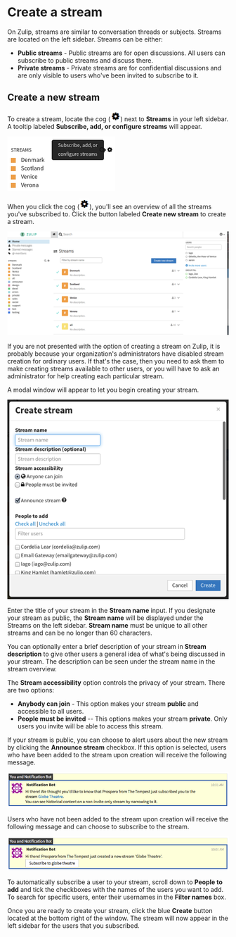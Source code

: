 # Create a stream
On Zulip, streams are similar to conversation threads or subjects. Streams are located on the left sidebar.
Streams can be either:
* **Public streams** - Public streams are for open discussions. All users can subscribe to public streams and discuss there.
* **Private streams** - Private streams are for confidential discussions and are only visible to users who've been invited to subscribe to it.

## Create a new stream
To create a stream, locate the cog (![cog](/static/images/help/cog.png)) next to **Streams** in your left sidebar. A tooltip labeled **Subscribe, add, or configure streams** will appear.

![Streams Cog](/static/images/help/streams-1.png)

When you click the cog (![cog](/static/images/help/cog.png)), you'll see an overview of all the streams you've subscribed to. Click the button labeled **Create new stream** to create a stream.

![Streams Overview](/static/images/help/streams-overview.png)

If you are not presented with the option of creating a stream on Zulip, it is probably because your organization's administrators have disabled stream creation for ordinary users. If that's the case, then you need to ask them to make creating streams available to other users, or you will have to ask an administrator for help creating each particular stream.

A modal window will appear to let you begin creating your stream.

![Streams Modal](/static/images/help/stream-modal.png)

Enter the title of your stream in the **Stream name** input. If you designate your stream as public, the **Stream name** will be displayed under the Streams on the left sidebar. **Stream name** must be unique to all other streams and can be no longer than 60 characters.

You can optionally enter a brief description of your stream in **Stream description** to give other users a general idea of what's being discussed in your stream. The description can be seen under the stream name in the stream overview.

The **Stream accessibility** option controls the privacy of your stream. There are two options:
- **Anybody can join** - This option makes your stream **public** and accessible to all users.
- **People must be invited** -- This options makes your stream **private**.  Only users you invite will be able to access this stream.

If your stream is public, you can choose to alert users about the new stream by clicking the **Announce stream** checkbox. If this option is selected, users who have been added to the stream upon creation will receive the following message.

![Streams User Added](/static/images/help/stream-add-alert.png)

Users who have not been added to the stream upon creation will receive the following message and can choose to subscribe to the stream.

![Streams User Subscribe](/static/images/help/stream-subscribe.png)

To automatically subscribe a user to your stream, scroll down to **People to add** and tick the checkboxes with the names of the users you want to add. To search for specific users, enter their usernames in the **Filter names** box.

Once you are ready to create your stream, click the blue **Create** button located at the bottom right of the window. The stream will now appear in the left sidebar for the users that you subscribed.
